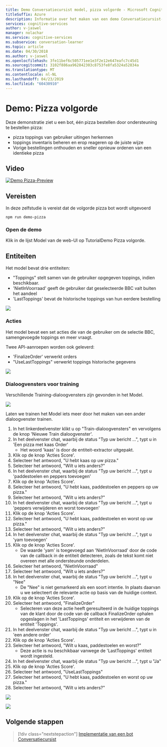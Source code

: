 ```yaml
---
title: Demo Conversatiecursist model, pizza volgorde - Microsoft Cognitive Services | Microsoft Docs
titleSuffix: Azure
description: Informatie over het maken van een demo Conversatiecursist-model.
services: cognitive-services
author: v-jaswel
manager: nolachar
ms.service: cognitive-services
ms.subservice: conversation-learner
ms.topic: article
ms.date: 04/30/2018
ms.author: v-jaswel
ms.openlocfilehash: 3fe11bef6c505771ee1e3f2e12e647eafc7c45d1
ms.sourcegitcommit: 3102f886aa962842303c8753fe8fa5324a52834a
ms.translationtype: MT
ms.contentlocale: nl-NL
ms.lasthandoff: 04/23/2019
ms.locfileid: "60430910"
---
```

# <a name="demo-pizza-order"></a>Demo: Pizza volgorde
Deze demonstratie ziet u een bot, één pizza bestellen door ondersteuning te bestellen pizza:

- pizza toppings van gebruiker uitingen herkennen
- toppings inventaris beheren en erop reageren op de juiste wijze
- Vorige bestellingen onthouden en sneller opnieuw ordenen van een identieke pizza

## <a name="video"></a>Video

[![Demo Pizza-Preview](https://aka.ms/cl_Tutorial_v3_DemoPizzaOrder_Preview)](https://aka.ms/cl_Tutorial_v3_DemoPizzaOrder)

## <a name="requirements"></a>Vereisten
In deze zelfstudie is vereist dat de volgorde pizza bot wordt uitgevoerd

    npm run demo-pizza

### <a name="open-the-demo"></a>Open de demo

Klik in de lijst Model van de web-UI op TutorialDemo Pizza volgorde. 

## <a name="entities"></a>Entiteiten

Het model bevat drie entiteiten:

- "Toppings" stelt samen van de gebruiker opgegeven toppings, indien beschikbaar.
- 'NietInVoorraad' geeft de gebruiker dat geselecteerde BBC valt buiten het aandeel
- 'LastToppings' bevat de historische toppings van hun eerdere bestelling

![](../media/tutorial_pizza_entities.PNG)

### <a name="actions"></a>Acties

Het model bevat een set acties die van de gebruiker om de selectie BBC, samengevoegde toppings en meer vraagt.

Twee API-aanroepen worden ook geleverd:

- 'FinalizeOrder' verwerkt orders
- "UseLastToppings" verwerkt toppings historische gegevens

![](../media/tutorial_pizza_actions.PNG)

### <a name="training-dialogs"></a>Dialoogvensters voor training

Verschillende Training-dialoogvensters zijn gevonden in het Model.

![](../media/tutorial_pizza_dialogs.PNG)

Laten we trainen het Model iets meer door het maken van een ander dialoogvenster trainen.

1. In het linkerdeelvenster klikt u op "Train-dialoogvensters" en vervolgens de knop 'Nieuwe Train dialoogvenster'.
2. In het deelvenster chat, waarbij de status "Typ uw bericht …", typt u in 'Een pizza met kaas Order'
    - Het woord 'kaas' is door de entiteit-extractor uitgepakt.
3. Klik op de knop 'Acties Score'.
4. Selecteer het antwoord, "U hebt kaas op uw pizza."
5. Selecteer het antwoord, "Wilt u iets anders?"
6. In het deelvenster chat, waarbij de status "Typ uw bericht …", typt u 'paddestoelen en peppers toevoegen'
7. Klik op de knop 'Acties Score'.
8. Selecteer het antwoord, "U hebt kaas, paddestoelen en peppers op uw pizza."
9. Selecteer het antwoord, "Wilt u iets anders?"
10. In het deelvenster chat, waarbij de status "Typ uw bericht …", typt u 'peppers verwijderen en worst toevoegen'
11. Klik op de knop 'Acties Score'.
12. Selecteer het antwoord, "U hebt kaas, paddestoelen en worst op uw pizza."
13. Selecteer het antwoord, "Wilt u iets anders?"
14. In het deelvenster chat, waarbij de status "Typ uw bericht …", typt u 'yam toevoegen'
15. Klik op de knop 'Acties Score'.
    - De waarde 'yam' is toegevoegd aan 'NietInVoorraad' door de code van de callback in de entiteit detecteren, zoals de tekst komt niet overeen met alle ondersteunde onderdelen.
16. Selecteer het antwoord, "NietInVoorraad"
17. Selecteer het antwoord, "Wilt u iets anders?"
18. In het deelvenster chat, waarbij de status "Typ uw bericht …", typt u "Nee"
    - De "Nee" is niet gemarkeerd als een soort intentie. In plaats daarvan u we selecteert de relevante actie op basis van de huidige context.
19. Klik op de knop 'Acties Score'.
20. Selecteer het antwoord, "FinalizeOrder"
    - Selecteren van deze actie heeft geresulteerd in de huidige toppings van de klant door de code van de callback FinalizeOrder ophalen opgeslagen in het 'LastToppings' entiteit en verwijderen van de entiteit 'Toppings'.
21. In het deelvenster chat, waarbij de status "Typ uw bericht …", typt u in 'een andere order'
22. Klik op de knop 'Acties Score'.
23. Selecteer het antwoord, "Wilt u kaas, paddestoelen en worst?"
    - Deze actie is nu beschikbaar vanwege de 'LastToppings' entiteit wordt ingesteld.
24. In het deelvenster chat, waarbij de status "Typ uw bericht …", typt u "Ja"
25. Klik op de knop 'Acties Score'.
26. Selecteer het antwoord, "UseLastToppings"
27. Selecteer het antwoord, "U hebt kaas, paddestoelen en worst op uw pizza."
28. Selecteer het antwoord, "Wilt u iets anders?"

![](../media/tutorial_pizza_callbackcode.PNG)

![](../media/tutorial_pizza_apicalls.PNG)

## <a name="next-steps"></a>Volgende stappen

> [!div class="nextstepaction"]
> [Implementatie van een bot Conversatiecursist](../deploy-to-bf.md)
